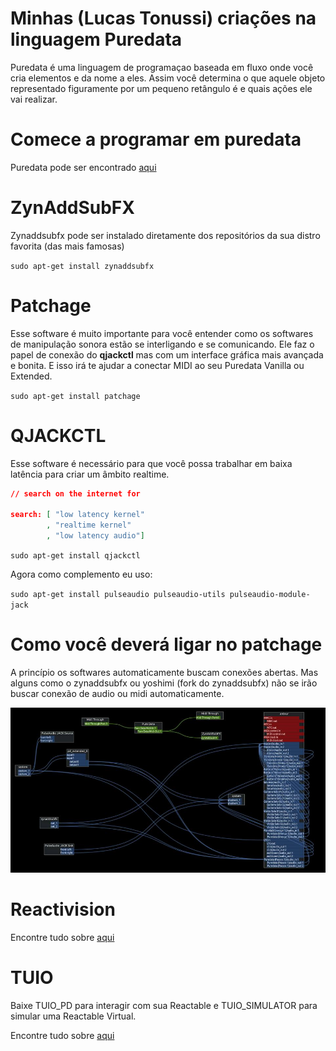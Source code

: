 # Minhas (Lucas Tonussi) criações na linguagem Puredata

Puredata é uma linguagem de programaçao baseada em fluxo
onde você cria elementos e da nome a eles. Assim você
determina o que aquele objeto representado figuramente por
um pequeno retângulo é e quais ações ele vai realizar.

# Comece a programar em puredata

Puredata pode ser encontrado [aqui](http://puredata.info/downloads)

# ZynAddSubFX

Zynaddsubfx pode ser instalado diretamente dos repositórios da sua distro favorita (das mais famosas)

`sudo apt-get install zynaddsubfx`

# Patchage

Esse software é muito importante para você entender como os softwares de manipulação sonora estão se interligando e se comunicando. Ele faz o papel de conexão do __qjackctl__ mas com um interface gráfica mais avançada e bonita. E isso irá te ajudar a conectar MIDI ao seu Puredata Vanilla ou Extended.

`sudo apt-get install patchage`

# QJACKCTL

Esse software é necessário para que você possa trabalhar em baixa latência para criar um âmbito realtime.

```json
// search on the internet for

search: [ "low latency kernel"
        , "realtime kernel"
        , "low latency audio"]
```

`sudo apt-get install qjackctl`

Agora como complemento eu uso:

`sudo apt-get install pulseaudio pulseaudio-utils pulseaudio-module-jack`

# Como você deverá ligar no patchage

A princípio os softwares automaticamente buscam conexões abertas. Mas alguns como o zynaddsubfx ou yoshimi (fork do zynaddsubfx) não se irão buscar conexão de audio ou midi automaticamente.

![Patchage Conn](patchage.jpg "Patchage Conn")

# Reactivision

Encontre tudo sobre [aqui](http://reactivision.sourceforge.net/)

# TUIO

Baixe TUIO_PD para interagir com sua Reactable e TUIO_SIMULATOR para simular uma Reactable Virtual.

Encontre tudo sobre [aqui](http://www.tuio.org/?software)
